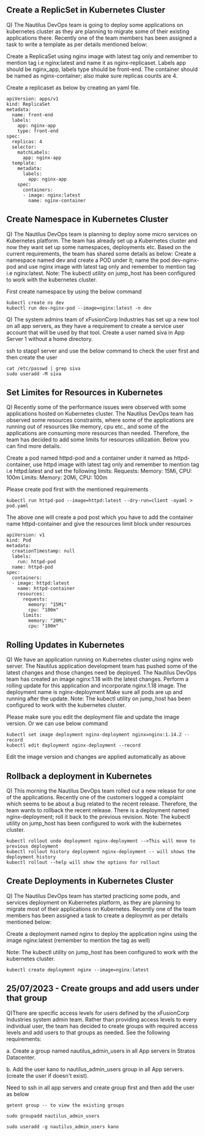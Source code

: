 <h2>Create a ReplicSet in Kubernetes Cluster</h2>
Q) The Nautilus DevOps team is going to deploy some applications on kubernetes cluster as they are planning to migrate some of their existing applications there. Recently one of the team members has been assigned a task to write a template as per details mentioned below:

Create a ReplicaSet using nginx image with latest tag only and remember to mention tag i.e nginx:latest and name it as nginx-replicaset.
Labels app should be nginx_app, labels type should be front-end.
The container should be named as nginx-container; also make sure replicas counts are 4.

Create a replicaset as below by creating an yaml file.
```
apiVersion: apps/v1
kind: ReplicaSet
metadata:
  name: front-end
  labels:
    app: nginx-app
    type: front-end
spec:
  replicas: 4
  selector:
    matchLabels:
      app: nginx-app
  template:
    metadata:
      labels:
        app: nginx-app
    spec:
      containers:
      - image: nginx:latest
        name: nginx-container
```


<h2>Create Namespace in Kubernetes Cluster</h2>
Q) The Nautilus DevOps team is planning to deploy some micro services on Kubernetes platform. The team has already set up a Kubernetes cluster and now they want set up some namespaces, deployments etc. Based on the current requirements, the team has shared some details as below:
Create a namespace named dev and create a POD under it; name the pod dev-nginx-pod and use nginx image with latest tag only and remember to mention tag i.e nginx:latest.
Note: The kubectl utility on jump_host has been configured to work with the kubernetes cluster.

First create namespace by using the below command
```
kubectl create ns dev
kubectl run dev-nginx-pod --image=nginx:latest -n dev
```
Q) The system admins team of xFusionCorp Industries has set up a new tool on all app servers, as they have a requirement to create a service user account that will be used by that tool.
Create a user named siva in App Server 1 without a home directory.

ssh to stapp1 server and use the below command to check the user first and then create the user

```
cat /etc/passwd | grep siva
sudo useradd -M siva
```
<h2>Set Limites for Resources in Kubernetes</h2>
Q) Recently some of the performance issues were observed with some applications hosted on Kubernetes cluster. The Nautilus DevOps team has observed some resources constraints, where some of the applications are running out of resources like memory, cpu etc., and some of the applications are consuming more resources than needed. Therefore, the team has decided to add some limits for resources utilization. Below you can find more details.

Create a pod named httpd-pod and a container under it named as httpd-container, use httpd image with latest tag only and remember to mention tag i.e httpd:latest and set the following limits:
Requests: Memory: 15Mi, CPU: 100m
Limits: Memory: 20Mi, CPU: 100m

Please create pod first with the mentioned requirements
```
kubectl run httpd-pod --image=httpd:latest --dry-run=client -oyaml > pod.yaml
```

The above one will create a pod post which you have to add the container name httpd-container and give the resources limit block under resources
```
apiVersion: v1
kind: Pod
metadata:
  creationTimestamp: null
  labels:
    run: httpd-pod
  name: httpd-pod
spec:
  containers:
  - image: httpd:latest
    name: httpd-container
    resources:
      requests:
        memory: "15Mi"
        cpu: "100m"
      limits:
        memory: "20Mi"
        cpu: "100m"
```
<h2>Rolling Updates in Kubernetes</h2>
Q) We have an application running on Kubernetes cluster using nginx web server. The Nautilus application development team has pushed some of the latest changes and those changes need be deployed. The Nautilus DevOps team has created an image nginx:1.18 with the latest changes.
Perform a rolling update for this application and incorporate nginx:1.18 image. The deployment name is nginx-deployment
Make sure all pods are up and running after the update.
Note: The kubectl utility on jump_host has been configured to work with the kubernetes cluster.

Please make sure you edit the deployment file and update the image version. Or we can use below command
```
kubectl set image deployment nginx-deployment nginx=nginx:1.14.2 --record
kubectl edit deployment nginx-deployment --record
```
Edit the image version and changes are applied automatically as above


<h2>Rollback a deployment in Kubernetes</h2>
Q) This morning the Nautilus DevOps team rolled out a new release for one of the applications. Recently one of the customers logged a complaint which seems to be about a bug related to the recent release. Therefore, the team wants to rollback the recent release.
There is a deployment named nginx-deployment; roll it back to the previous revision.
Note: The kubectl utility on jump_host has been configured to work with the kubernetes cluster.

```
kubectl rollout undo deployment nginx-deployment -->This will move to previous deployment
kubectl rollout history deployment nginx-deployment -- will shows the deployment history
kubectl rollout --help will show the options for rollout
```

<h2>Create Deployments in Kubernetes Cluster</h2>
Q) The Nautilus DevOps team has started practicing some pods, and services deployment on Kubernetes platform, as they are planning to migrate most of their applications on Kubernetes. Recently one of the team members has been assigned a task to create a deploymnt as per details mentioned below:

Create a deployment named nginx to deploy the application nginx using the image nginx:latest (remember to mention the tag as well)

Note: The kubectl utility on jump_host has been configured to work with the kubernetes cluster.

```
kubectl create deployment nginx --image=nginx:latest 
```
<h2>25/07/2023 - Create groups and add users under that group</h2>

Q)There are specific access levels for users defined by the xFusionCorp Industries system admin team. Rather than providing access levels to every individual user, the team has decided to create groups with required access levels and add users to that groups as needed. See the following requirements:

a. Create a group named nautilus_admin_users in all App servers in Stratos Datacenter.

b. Add the user kano to nautilus_admin_users group in all App servers. (create the user if doesn't exist).

Need to ssh in all app servers and create group first and then add the user as below 
```
getent group -- to view the existing groups

sudo groupadd nautilus_admin_users 

sudo useradd -g nautilus_admin_users kano
```

